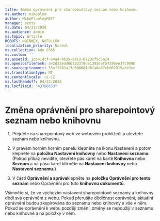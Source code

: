 ```yaml
---
title: Změna oprávnění pro sharepointový seznam nebo knihovnu
ms.author: mikeplum
author: MikePlumleyMSFT
manager: scotv
ms.date: 04/21/2020
ms.audience: Admin
ms.topic: article
ROBOTS: NOINDEX, NOFOLLOW
localization_priority: Normal
ms.collection: Adm_O365
ms.custom: ''
ms.assetid: 1cb414cf-a4a4-4b35-84c2-0723cf5c5a14
ms.openlocfilehash: a42d23edd663523f8da1392eaf57290ee1fc900b
ms.sourcegitcommit: 55eff703a17e500681d8fa6a87eb067019ade3cc
ms.translationtype: MT
ms.contentlocale: cs-CZ
ms.lasthandoff: 04/22/2020
ms.locfileid: "43706633"
---
```

# <a name="change-permissions-for-a-sharepoint-list-or-library"></a>Změna oprávnění pro sharepointový seznam nebo knihovnu

1. Přejděte na sharepointový web ve webovém prohlížeči a otevřete seznam nebo knihovnu.
    
2. V pravém horním horním panelu klepněte na ikonu Nastavení a potom klepněte na **položku Nastavení knihovny** nebo **Nastavení seznamu**. (Pokud příkaz nevidíte, otevřete pás karet na kartě **Knihovna** nebo **Seznam** a na pásu karet klikněte na **Nastavení knihovny** nebo **Nastavení seznamu.)** 
    
3. V části **Oprávnění a správa**klepněte na **položku Oprávnění pro tento seznam** nebo Oprávnění pro tuto **knihovnu dokumentů**.
    
Všimněte si, že ve výchozím nastavení sharepointové seznamy a knihovny dědí svá oprávnění z webu. Pokud přerušíte dědičnost oprávnění, aktuální oprávnění budou zkopírována do seznamu nebo knihovny a vše v něm. Pokud se oprávnění k webu později změní, změny se nepoužijí v seznamu nebo knihovně a na položky v něm.
  

